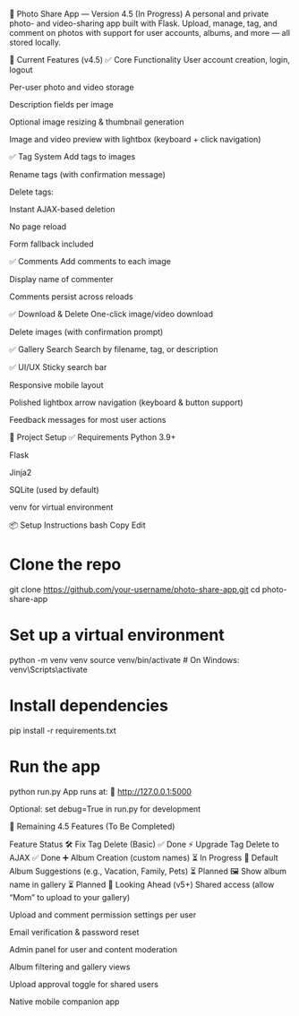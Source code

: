 📸 Photo Share App — Version 4.5 (In Progress)
A personal and private photo- and video-sharing app built with Flask.
Upload, manage, tag, and comment on photos with support for user accounts, albums, and more — all stored locally.

🚀 Current Features (v4.5)
✅ Core Functionality
User account creation, login, logout

Per-user photo and video storage

Description fields per image

Optional image resizing & thumbnail generation

Image and video preview with lightbox (keyboard + click navigation)

✅ Tag System
Add tags to images

Rename tags (with confirmation message)

Delete tags:

Instant AJAX-based deletion

No page reload

Form fallback included

✅ Comments
Add comments to each image

Display name of commenter

Comments persist across reloads

✅ Download & Delete
One-click image/video download

Delete images (with confirmation prompt)

✅ Gallery Search
Search by filename, tag, or description

✅ UI/UX
Sticky search bar

Responsive mobile layout

Polished lightbox arrow navigation (keyboard & button support)

Feedback messages for most user actions

🧱 Project Setup
✅ Requirements
Python 3.9+

Flask

Jinja2

SQLite (used by default)

venv for virtual environment

📦 Setup Instructions
bash
Copy
Edit
# Clone the repo
git clone https://github.com/your-username/photo-share-app.git
cd photo-share-app

# Set up a virtual environment
python -m venv venv
source venv/bin/activate  # On Windows: venv\Scripts\activate

# Install dependencies
pip install -r requirements.txt

# Run the app
python run.py
App runs at:
📍 http://127.0.0.1:5000

Optional: set debug=True in run.py for development

🔄 Remaining 4.5 Features (To Be Completed)

Feature	Status
🛠 Fix Tag Delete (Basic)	✅ Done
⚡ Upgrade Tag Delete to AJAX	✅ Done
➕ Album Creation (custom names)	⏳ In Progress
📂 Default Album Suggestions (e.g., Vacation, Family, Pets)	⏳ Planned
🖼 Show album name in gallery	⏳ Planned
🔮 Looking Ahead (v5+)
Shared access (allow “Mom” to upload to your gallery)

Upload and comment permission settings per user

Email verification & password reset

Admin panel for user and content moderation

Album filtering and gallery views

Upload approval toggle for shared users

Native mobile companion app
